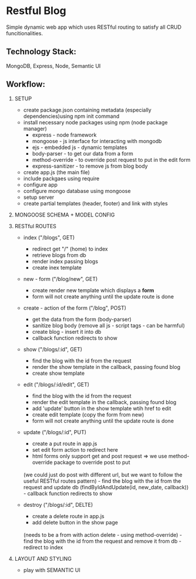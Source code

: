# Restful Blog 

Simple dynamic web app which uses RESTful routing to satisfy all CRUD funcitionalities.

## Technology Stack:
MongoDB, Express, Node, Semantic UI

## Workflow:

1. SETUP

    * create package.json containing  metadata (especially dependencies)using npm init command
    * install necessary node packages using npm (node package manager)
        - express - node framework
        - mongoose - js interface for interacting with mongodb
        - ejs - embedded js - dynamic templates
        - body-parser - to get our data from a form
        - method-override - to override post request to put in the edit form
        - express-sanitizer - to remove js from blog body
    * create app.js (the main file) 
    * include packgaes using require
    * configure app
    * configure mongo database using mongoose
    * setup server
    * create partial templates (header, footer) and link with styles

2. MONGOOSE SCHEMA + MODEL CONFIG

3. RESTful ROUTES

    * index ("/blogs", GET)
        - redirect get "/" (home) to index
        - retrieve blogs from db
        - render index passing blogs
        - create inex template

    * new - form ("/blog/new", GET)
        - create render new template which displays a **form**
        - form will not create anything until the update route is done

    * create - action of the form ("/blog", POST)
        - get the data from the form (body-parser)
        - sanitize blog body (remove all js - script tags - can be harmful)
        - create blog - insert it into db
        - callback function redirects to show

    * show ("/blogs/:id", GET)
        - find the blog with the id from the request
        - render the show template in the callback, passing found blog
        - create show template

    * edit ("/blogs/:id/edit", GET)
        - find the blog with the id from the request
        - render the edit template in the callback, passing found blog
        - add 'update' button in the show template wtih href to edit
        - create edit template (copy the form from new)
        - form will not create anything until the update route is done

    * update ("/blogs/:id", PUT)
        - create a put route in app.js
        - set edit form action to redirect here
        - html forms only support get and post request 
        => we use method-override package to override post to put
        <br /> 
        (we could just do post with different url, but we want to follow the useful RESTful routes pattern)
        - find the blog with the id from the request and update db
        (findByIdAndUpdate(id, new_date, callback))
        - callback function redirects to show

    * destroy ("/blogs/:id", DELTE)
        - create a delete route in app.js
        - add delete button in the show page
        <br/> 
        (needs to be a from with action delete - using method-override)
        - find the blog with the id from the request and remove it from db
        - redirect to index

4. LAYOUT AND STYLING
    * play with SEMANTIC UI
    